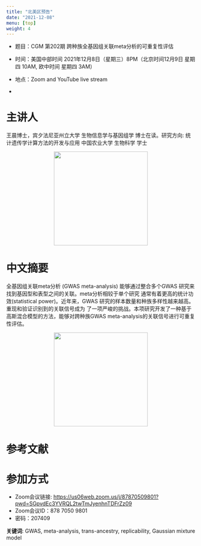 ```yaml
---
title: "北美区预告"
date: "2021-12-08"
menu: [top]
weight: 4
---
```


- 题目：CGM 第202期 跨种族全基因组关联meta分析的可重复性评估

- 时间：美国中部时间 2021年12月8日（星期三）8PM（北京时间12月9日 星期四 10AM, 欧中时间 星期四 3AM）
- 地点：Zoom and YouTube live stream
- 
# 主讲人
王晨博士，宾夕法尼亚州立大学 生物信息学与基因组学 博士在读。研究方向: 统计遗传学计算方法的开发与应用
中国农业大学 生物科学 学士

<div align="center">
<img src="https://i.ibb.co/9Gk54tP/1.png" height=250>
</div>

# 中文摘要
全基因组关联meta分析 (GWAS meta-analysis) 能够通过整合多个GWAS 研究来找到基因型和表型之间的关联。meta分析相较于单个研究
通常有着更高的统计功效(statistical power)。近年来，GWAS 研究的样本数量和种族多样性越来越高。重现和验证识别到的关联信号成为
了一项严峻的挑战。本项研究开发了一种基于高斯混合模型的方法，能够对跨种族GWAS meta-analysis的关联信号进行可重复性评估。


<div align="center">
<img src="https://i.ibb.co/YWGLTVY/1.png" height=250>
</div>

# 参考文献


# 参加方式
- Zoom会议链接: https://us06web.zoom.us/j/87870509801?pwd=SGpvdEc3YVRQL2twTmJyenhnTDFrZz09
- Zoom会议ID：878 7050 9801
- 密码：207409

**关键词**: 
GWAS, meta-analysis, trans-ancestry, replicability, Gaussian mixture model


